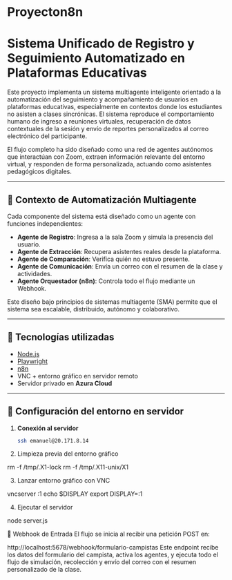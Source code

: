 # Proyecton8n

# Sistema Unificado de Registro y Seguimiento Automatizado en Plataformas Educativas

Este proyecto implementa un sistema multiagente inteligente orientado a la automatización del seguimiento y acompañamiento de usuarios en plataformas educativas, especialmente en contextos donde los estudiantes no asisten a clases sincrónicas. El sistema reproduce el comportamiento humano de ingreso a reuniones virtuales, recuperación de datos contextuales de la sesión y envío de reportes personalizados al correo electrónico del participante.

El flujo completo ha sido diseñado como una red de agentes autónomos que interactúan con Zoom, extraen información relevante del entorno virtual, y responden de forma personalizada, actuando como asistentes pedagógicos digitales.

---

## 🧠 Contexto de Automatización Multiagente

Cada componente del sistema está diseñado como un agente con funciones independientes:

- **Agente de Registro**: Ingresa a la sala Zoom y simula la presencia del usuario.
- **Agente de Extracción**: Recupera asistentes reales desde la plataforma.
- **Agente de Comparación**: Verifica quién no estuvo presente.
- **Agente de Comunicación**: Envía un correo con el resumen de la clase y actividades.
- **Agente Orquestador (n8n)**: Controla todo el flujo mediante un Webhook.

Este diseño bajo principios de sistemas multiagente (SMA) permite que el sistema sea escalable, distribuido, autónomo y colaborativo.

---

## 🧰 Tecnologías utilizadas

- [Node.js](https://nodejs.org/)
- [Playwright](https://playwright.dev/)
- [n8n](https://n8n.io/)
- VNC + entorno gráfico en servidor remoto
- Servidor privado en **Azura Cloud**

---

## 🔧 Configuración del entorno en servidor

1. **Conexión al servidor**
   ```bash
   ssh emanuel@20.171.8.14

2. Limpieza previa del entorno gráfico

rm -f /tmp/.X1-lock
rm -f /tmp/.X11-unix/X1

3. Lanzar entorno gráfico con VNC

vncserver :1
echo $DISPLAY
export DISPLAY=:1

4. Ejecutar el servidor

node server.js

🔗 Webhook de Entrada
El flujo se inicia al recibir una petición POST en:

http://localhost:5678/webhook/formulario-campistas
Este endpoint recibe los datos del formulario del campista, activa los agentes, y ejecuta todo el flujo de simulación, recolección y envío del correo con el resumen personalizado de la clase.

